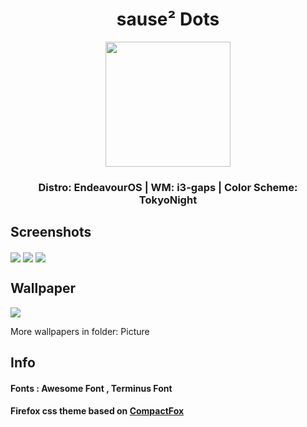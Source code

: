 <h1 align="center">sause² Dots</h1>
<div align="center">
  <img src="https://external-content.duckduckgo.com/iu/?u=https%3A%2F%2Fi.pinimg.com%2Foriginals%2F46%2F64%2Ff0%2F4664f0a17359eb445ce91729c0eadb09.gif&f=1&nofb=1"      width=200px>
</div>
<h3 align="center">Distro: EndeavourOS | WM: i3-gaps | Color Scheme: TokyoNight</h3>

<h2 align="left">Screenshots</h2>
<img src="https://i.imgur.com/3Vn5BYb.png" align="center">
<img src="https://i.imgur.com/JSdOm9u.png" align="center">
<img src="https://i.imgur.com/Xr92lAI.png" align="center">

<h2 align="left">Wallpaper</h2>
<img src="https://i.imgur.com/bzTqkqV.png" align="center">
<p align="left">More wallpapers in folder: Picture</p>

<h2 align="left">Info</h2>
<h4> Fonts : Awesome Font , Terminus Font </h4>
<h4> Firefox css theme based on <a href="https://github.com/Tnings/CompactFox">CompactFox</a>
